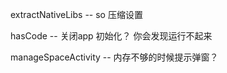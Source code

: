extractNativeLibs  --  so 压缩设置  

hasCode  --  关闭app 初始化？ 你会发现运行不起来  

manageSpaceActivity -- 内存不够的时候提示弹窗？    









